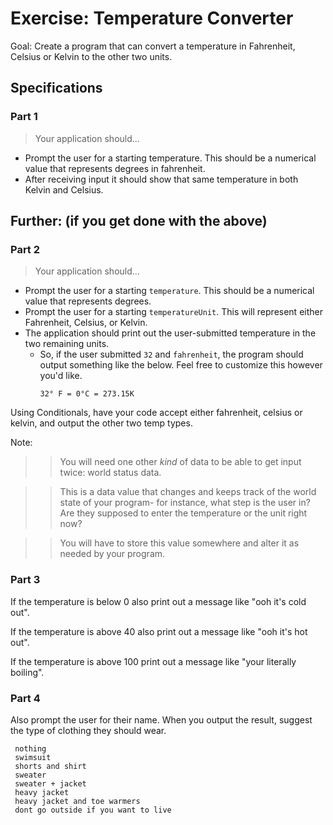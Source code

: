 # Exercise: Temperature Converter

Goal: Create a program that can convert a temperature in Fahrenheit, Celsius or Kelvin to the other two units.

## Specifications

### Part 1

> Your application should...

* Prompt the user for a starting temperature. This should be a numerical value that represents degrees in fahrenheit.
* After receiving input it should show that same temperature in both Kelvin and Celsius.

## Further: (if you get done with the above)

### Part 2

> Your application should...

* Prompt the user for a starting `temperature`. This should be a numerical value that represents degrees.
* Prompt the user for a starting `temperatureUnit`. This will represent either Fahrenheit, Celsius, or Kelvin.
* The application should print out the user-submitted temperature in the two remaining units.
  * So, if the user submitted `32` and `fahrenheit`, the program should output something like the below. Feel free to customize this however you'd like.
    ```text
    32° F = 0°C = 273.15K
    ```

Using Conditionals, have your code accept either fahrenheit, celsius or kelvin, and output the other two temp types.

Note:

>> You will need one other *kind* of data to be able to get input twice: world status data.

>> This is a data value that changes and keeps track of the world state of your program- for instance, what step is the user in? Are they supposed to enter the temperature or the unit right now?

>> You will have to store this value somewhere and alter it as needed by your program.



### Part 3
If the temperature is below 0 also print out a message like "ooh it's cold out".

If the temperature is above 40 also print out a message like "ooh it's hot out".

If the temperature is above 100 print out a message like "your literally boiling".

### Part 4
Also prompt the user for their name. When you output the result, suggest the type of clothing they should wear.

```
 nothing
 swimsuit
 shorts and shirt
 sweater
 sweater + jacket
 heavy jacket
 heavy jacket and toe warmers
 dont go outside if you want to live
```
